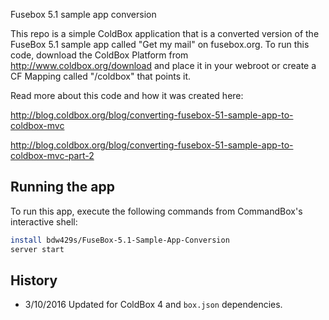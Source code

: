 Fusebox 5.1 sample app conversion

This repo is a simple ColdBox application that is a converted version of the FuseBox 5.1 sample app called "Get my mail" on fusebox.org.
To run this code, download the ColdBox Platform from http://www.coldbox.org/download and place it in your webroot or create a CF Mapping called "/coldbox" that points it.

Read more about this code and how it was created here:

http://blog.coldbox.org/blog/converting-fusebox-51-sample-app-to-coldbox-mvc

http://blog.coldbox.org/blog/converting-fusebox-51-sample-app-to-coldbox-mvc-part-2

## Running the app

To run this app, execute the following commands from CommandBox's interactive shell:

```bash
install bdw429s/FuseBox-5.1-Sample-App-Conversion
server start
```

## History

* 3/10/2016 Updated for ColdBox 4 and `box.json` dependencies.
